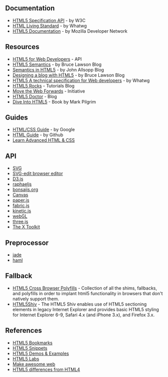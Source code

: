Documentation
-------------

* [HTML5 Specification API](http://www.w3.org/TR/html-markup/Overview.html#toc-full) - by W3C
* [HTML Living Standard](http://www.whatwg.org/specs/web-apps/current-work/multipage/) - by Whatwg
* [HTML5 Documentation](https://developer.mozilla.org/en-US/docs/HTML/HTML5) - by Mozilla Developer Network

Resources
---------

* [HTML5 for Web Developers](http://html5doctor.com/html5-for-web-developers/) - API
* [HTML5 Semantics](http://coding.smashingmagazine.com/2011/11/18/html5-semantics/) - by Bruce Lawson Blog
* [Semantics in HTML5](http://www.alistapart.com/articles/semanticsinhtml5/) - by John Allsopp Blog
* [Designing a blog with HTML5](http://html5doctor.com/designing-a-blog-with-html5/) - by Bruce Lawson Blog
* [HTML5 A technical specification for Web developers](http://developers.whatwg.org/) - by Whatwg
* [HTML5 Rocks](http://www.html5rocks.com/en/tutorials/) - Tutorials Blog
* [Move the Web Forwards](http://movethewebforward.org/) - Initiative
* [HTML5 Doctor](http://html5doctor.com/) - Blog
* [Dive Into HTML5](http://diveintohtml5.info/) - Book by Mark Pilgrim

Guides
------

* [HTML/CSS Guide](http://google-styleguide.googlecode.com/svn/trunk/htmlcssguide.xml) - by Google
* [HTML Guide](https://github.com/styleguide/html) - by Github
* [Learn Advanced HTML & CSS](http://learn.shayhowe.com/advanced-html-css/)

API
---

* [SVG](https://developer.mozilla.org/en-US/docs/SVG)
 * [SVG-edit browser editor](http://svg-edit.googlecode.com/svn-history/r1771/trunk/editor/svg-editor.html)
 * [D3.js](http://d3js.org/)
 * [raphaeljs](http://raphaeljs.com/)
 * [bonsaijs.org](http://bonsaijs.org/)
* [Canvas](https://developer.mozilla.org/en-US/docs/HTML/Canvas)
 * [paper.js](http://paperjs.org/)
 * [fabric.js](http://fabricjs.com/)
 * [kinetic.js](http://kineticjs.com/)
* [webGL](https://developer.mozilla.org/en-US/docs/WebGL)
 * [three.js](http://mrdoob.github.com/three.js/)
 * [The X Toolkit](https://github.com/xtk/X#readme)

Preprocessor
------------

* [jade](http://jade-lang.com/)
* [haml](https://github.com/haml/haml)

Fallback
--------

* [HTML5 Cross Browser Polyfills](https://github.com/Modernizr/Modernizr/wiki/HTML5-Cross-Browser-Polyfills) -  Collection of all the shims, fallbacks, and polyfills in order to implant html5 functionality in browsers that don't natively support them.
* [HTML5Shiv](https://github.com/aFarkas/html5shiv) - The HTML5 Shiv enables use of HTML5 sectioning elements in legacy Internet Explorer and provides basic HTML5 styling for Internet Explorer 6-9, Safari 4.x (and iPhone 3.x), and Firefox 3.x.

References
----------

* [HTML5 Bookmarks](http://html5bookmarks.com)
* [HTML5 Snippets](http://html5snippets.com/)
* [HTML5 Demos & Examples](http://html5demos.com/)
* [HTML5 Labs](http://html5labs.com/)
* [Make awesome web](http://makeawesomeweb.com/)
* [HTML5 differences from HTML4](http://dev.w3.org/html5/html4-differences/)